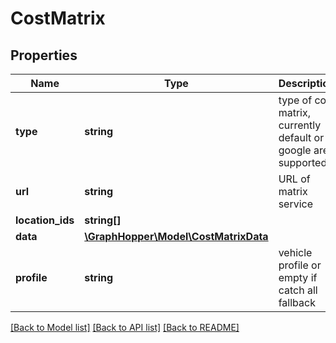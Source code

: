 # CostMatrix

## Properties
Name | Type | Description | Notes
------------ | ------------- | ------------- | -------------
**type** | **string** | type of cost matrix, currently default or google are supported | [optional] 
**url** | **string** | URL of matrix service | [optional] 
**location_ids** | **string[]** |  | [optional] 
**data** | [**\GraphHopper\Model\CostMatrixData**](CostMatrixData.md) |  | [optional] 
**profile** | **string** | vehicle profile or empty if catch all fallback | [optional] 

[[Back to Model list]](../README.md#documentation-for-models) [[Back to API list]](../README.md#documentation-for-api-endpoints) [[Back to README]](../README.md)


